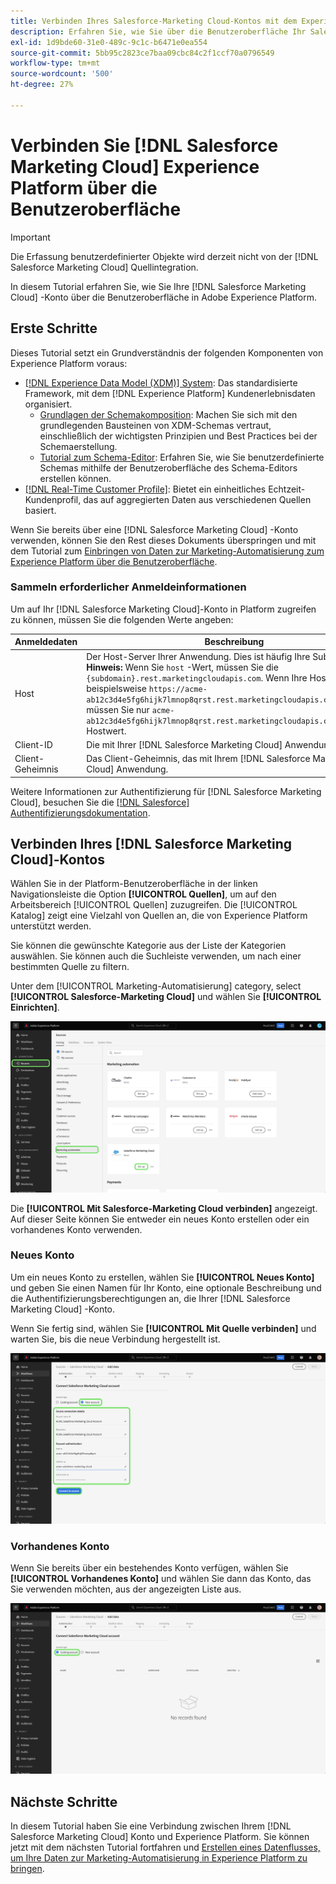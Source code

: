 ```yaml
---
title: Verbinden Ihres Salesforce-Marketing Cloud-Kontos mit dem Experience Platform über die Benutzeroberfläche
description: Erfahren Sie, wie Sie über die Benutzeroberfläche Ihr Salesforce-Marketing Cloud-Konto mit Experience Platform verbinden.
exl-id: 1d9bde60-31e0-489c-9c1c-b6471e0ea554
source-git-commit: 5bb95c2823ce7baa09cbc84c2f1ccf70a0796549
workflow-type: tm+mt
source-wordcount: '500'
ht-degree: 27%

---
```


# Verbinden Sie [!DNL Salesforce Marketing Cloud] Experience Platform über die Benutzeroberfläche

>[!IMPORTANT]
>
>Die Erfassung benutzerdefinierter Objekte wird derzeit nicht von der [!DNL Salesforce Marketing Cloud] Quellintegration.

In diesem Tutorial erfahren Sie, wie Sie Ihre [!DNL Salesforce Marketing Cloud] -Konto über die Benutzeroberfläche in Adobe Experience Platform.

## Erste Schritte

Dieses Tutorial setzt ein Grundverständnis der folgenden Komponenten von Experience Platform voraus:

* [[!DNL Experience Data Model (XDM)] System](../../../../../xdm/home.md): Das standardisierte Framework, mit dem [!DNL Experience Platform] Kundenerlebnisdaten organisiert.
   * [Grundlagen der Schemakomposition](../../../../../xdm/schema/composition.md): Machen Sie sich mit den grundlegenden Bausteinen von XDM-Schemas vertraut, einschließlich der wichtigsten Prinzipien und Best Practices bei der Schemaerstellung.
   * [Tutorial zum Schema-Editor](../../../../../xdm/tutorials/create-schema-ui.md): Erfahren Sie, wie Sie benutzerdefinierte Schemas mithilfe der Benutzeroberfläche des Schema-Editors erstellen können.
* [[!DNL Real-Time Customer Profile]](../../../../../profile/home.md): Bietet ein einheitliches Echtzeit-Kundenprofil, das auf aggregierten Daten aus verschiedenen Quellen basiert.

Wenn Sie bereits über eine [!DNL Salesforce Marketing Cloud] -Konto verwenden, können Sie den Rest dieses Dokuments überspringen und mit dem Tutorial zum [Einbringen von Daten zur Marketing-Automatisierung zum Experience Platform über die Benutzeroberfläche](../../dataflow/marketing-automation.md).

### Sammeln erforderlicher Anmeldeinformationen

Um auf Ihr [!DNL Salesforce Marketing Cloud]-Konto in Platform zugreifen zu können, müssen Sie die folgenden Werte angeben:

| Anmeldedaten | Beschreibung |
| ---------- | ----------- |
| Host | Der Host-Server Ihrer Anwendung. Dies ist häufig Ihre Subdomäne. **Hinweis:** Wenn Sie `host` -Wert, müssen Sie die `{subdomain}.rest.marketingcloudapis.com`. Wenn Ihre Host-URL beispielsweise `https://acme-ab12c3d4e5fg6hijk7lmnop8qrst.rest.marketingcloudapis.com/`eingeben, müssen Sie nur `acme-ab12c3d4e5fg6hijk7lmnop8qrst.rest.marketingcloudapis.com/` als Hostwert. |
| Client-ID | Die mit Ihrer [!DNL Salesforce Marketing Cloud] Anwendung. |
| Client-Geheimnis | Das Client-Geheimnis, das mit Ihrem [!DNL Salesforce Marketing Cloud] Anwendung. |

Weitere Informationen zur Authentifizierung für [!DNL Salesforce Marketing Cloud], besuchen Sie die [[!DNL Salesforce] Authentifizierungsdokumentation](https://developer.salesforce.com/docs/atlas.en-us.mc-apis.meta/mc-apis/authentication.htm).

## Verbinden Ihres [!DNL Salesforce Marketing Cloud]-Kontos

Wählen Sie in der Platform-Benutzeroberfläche in der linken Navigationsleiste die Option **[!UICONTROL Quellen]**, um auf den Arbeitsbereich [!UICONTROL Quellen] zuzugreifen. Die [!UICONTROL Katalog] zeigt eine Vielzahl von Quellen an, die von Experience Platform unterstützt werden.

Sie können die gewünschte Kategorie aus der Liste der Kategorien auswählen. Sie können auch die Suchleiste verwenden, um nach einer bestimmten Quelle zu filtern.

Unter dem [!UICONTROL Marketing-Automatisierung] category, select **[!UICONTROL Salesforce-Marketing Cloud]** und wählen Sie **[!UICONTROL Einrichten]**.

![Der Quellkatalog mit der ausgewählten Salesforce-Marketing Cloud-Quelle.](../../../../images/tutorials/create/salesforce-marketing-cloud/catalog.png)

Die **[!UICONTROL Mit Salesforce-Marketing Cloud verbinden]** angezeigt. Auf dieser Seite können Sie entweder ein neues Konto erstellen oder ein vorhandenes Konto verwenden.

### Neues Konto

Um ein neues Konto zu erstellen, wählen Sie **[!UICONTROL Neues Konto]** und geben Sie einen Namen für Ihr Konto, eine optionale Beschreibung und die Authentifizierungsberechtigungen an, die Ihrer [!DNL Salesforce Marketing Cloud] -Konto.

Wenn Sie fertig sind, wählen Sie **[!UICONTROL Mit Quelle verbinden]** und warten Sie, bis die neue Verbindung hergestellt ist.

![Die neue Kontoschnittstelle, über die Sie ein neues Konto für Salesforce Marketing Cloud authentifizieren können.](../../../../images/tutorials/create/salesforce-marketing-cloud/new.png)

### Vorhandenes Konto

Wenn Sie bereits über ein bestehendes Konto verfügen, wählen Sie **[!UICONTROL Vorhandenes Konto]** und wählen Sie dann das Konto, das Sie verwenden möchten, aus der angezeigten Liste aus.

![Die bestehende Kontoschnittstelle, über die Sie aus einer Liste vorhandener Salesforce Marketing Cloud-Konten auswählen können.](../../../../images/tutorials/create/salesforce-marketing-cloud/existing.png)

## Nächste Schritte

In diesem Tutorial haben Sie eine Verbindung zwischen Ihrem [!DNL Salesforce Marketing Cloud] Konto und Experience Platform. Sie können jetzt mit dem nächsten Tutorial fortfahren und [Erstellen eines Datenflusses, um Ihre Daten zur Marketing-Automatisierung in Experience Platform zu bringen](../../dataflow/marketing-automation.md).
